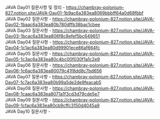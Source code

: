 JAVA Day01 질문사항 및 정리 - https://chambray-polonium-827.notion.site/JAVA-Day01-1b9ac6a383ea8069bbbff64a0d68fbbf <br>
JAVA Day02 질문사항 - https://chambray-polonium-827.notion.site/JAVA-Day02-1baac6a383ea80b780dffb38bac1cbee <br>
JAVA Day03 질문사항 - https://chambray-polonium-827.notion.site/JAVA-Day03-1bcac6a383ea806f8c8efef5bc649651 <br>
JAVA Day04 질문사항 - https://chambray-polonium-827.notion.site/JAVA-Day04-1c1ac6a383ea80d99901ece86af664fc <br>
JAVA Day05 질문사항 - https://chambray-polonium-827.notion.site/JAVA-Day05-1c3ac6a383ea80c4bc00f030f1a1c2e9 <br>
JAVA Day06 질문사항 - https://chambray-polonium-827.notion.site/JAVA-Day06-1c6ac6a383ea80079c41f8dd8c7bd656 <br>
JAVA Day07 질문사항 - https://chambray-polonium-827.notion.site/JAVA-Day07-1c7ac6a383ea80b99a5de2de9feacab5 <br>
JAVA Day08 질문사항 - https://chambray-polonium-827.notion.site/JAVA-Day08-1caac6a383ea8071a1f3cd3d79cde5e7 <br>
JAVA Day09 질문사항 - https://chambray-polonium-827.notion.site/JAVA-Day09-1cfac6a383ea80cb9cffc3150d4045a9 <br>
JAVA Day10 질문사항 -